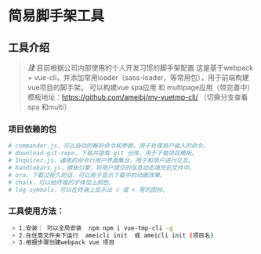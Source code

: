 
# 简易脚手架工具

## 工具介绍
 > ***注*** 目前根据公司内部使用的个人开发习惯的脚手架配置
 > 这是基于webpack + vue-cli，并添加常用loader（sass-loader，等常用包），用于前端构建vue项目的脚手架。
 > 可以构建vue spa应用 和 multipage应用（带完善中）
 > 模板地址：https://github.com/ameibj/my-vuetmp-cli/ （切换分支查看 spa 和multi）

### 项目依赖的包
``` bash
# commander.js，可以自动的解析命令和参数，用于处理用户输入的命令。
# download-git-repo，下载并提取 git 仓库，用于下载项目模板。
# Inquirer.js，通用的命令行用户界面集合，用于和用户进行交互。
# handlebars.js，模板引擎，将用户提交的信息动态填充到文件中。
# ora，下载过程久的话，可以用于显示下载中的动画效果。
# chalk，可以给终端的字体加上颜色。
# log-symbols，可以在终端上显示出 √ 或 × 等的图标。
```
### 工具使用方法：
``` bash
 > 1.安装： 可以全局安装  npm npm i vue-tmp-cli -g
 > 2.在任意文件夹下运行  ameicli init  或 ameicli init (项目名)
 > 3.根据步骤创建webpack vue 项目

```
